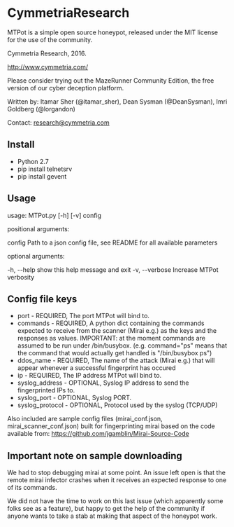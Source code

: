 # CymmetriaResearch

MTPot is a simple open source honeypot, released under the MIT license for the use of the community.

Cymmetria Research, 2016.

http://www.cymmetria.com/

Please consider trying out the MazeRunner Community Edition, the free version of our cyber deception platform.

Written by: Itamar Sher (@itamar_sher), Dean Sysman (@DeanSysman), Imri Goldberg (@lorgandon)

Contact: research@cymmetria.com


Install
-------
* Python 2.7
* pip install telnetsrv
* pip install gevent


Usage
-------
usage: MTPot.py [-h] [-v] config

positional arguments:

  config         Path to a json config file, see README for all available
                 parameters

optional arguments:

  -h, --help     show this help message and exit
  -v, --verbose  Increase MTPot verbosity

Config file keys
-------
* port - REQUIRED, The port MTPot will bind to.
* commands - REQUIRED, A python dict containing the commands expected to receive from the scanner (Mirai e.g.) as the keys and the responses as values. IMPORTANT: at the moment commands are assumed to be run under /bin/busybox. (e.g. command="ps" means that the command that would actually get handled is "/bin/busybox ps")
* ddos_name - REQUIRED, The name of the attack (Mirai e.g.) that will appear whenever a successful fingerprint has occured
* ip - REQUIRED, The IP address MTPot will bind to.
* syslog_address - OPTIONAL, Syslog IP address to send the fingerprinted IPs to.
* syslog_port - OPTIONAL, Syslog PORT.
* syslog_protocol - OPTIONAL, Protocol used by the syslog (TCP/UDP)


Also included are sample config files (mirai_conf.json, mirai_scanner_conf.json) built for fingerprinting mirai based on the code available from: https://github.com/jgamblin/Mirai-Source-Code

Important note on sample downloading
-------
We had to stop debugging mirai at some point. An issue left open is that the remote mirai infector crashes when it receives an expected response to one of its commands.


We did not have the time to work on this last issue (which apparently some folks see as a feature), but happy to get the help of the community if anyone wants to take a stab at making that aspect of the honeypot work.
